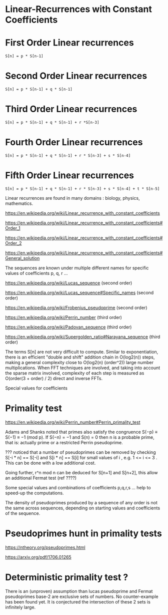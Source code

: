 # Linear-Recurrences with Constant Coefficients

# First Order Linear recurrences

```
S[n] = p * S[n-1]
```

# Second Order Linear recurrences

```
S[n] = p * S[n-1] + q * S[n-1]
```

# Third Order Linear recurrences

```
S[n] = p * S[n-1] + q * S[n-1] + r *S[n-3]
```

# Fourth Order Linear recurrences

```
S[n] = p * S[n-1] + q * S[n-1] + r * S[n-3] + s * S[n-4]
```

# Fifth Order Linear recurrences

```
S[n] = p * S[n-1] + q * S[n-1] + r * S[n-3] + s * S[n-4] + t * S[n-5]
```

Linear recurrences are found in many domains : biology, physics, mathematics.

https://en.wikipedia.org/wiki/Linear_recurrence_with_constant_coefficients

https://en.wikipedia.org/wiki/Linear_recurrence_with_constant_coefficients#Order_1

https://en.wikipedia.org/wiki/Linear_recurrence_with_constant_coefficients#Order_2

https://en.wikipedia.org/wiki/Linear_recurrence_with_constant_coefficients#General_solution

The sequences are known under multiple different names for specific values of coefficients p, q, r ...

https://en.wikipedia.org/wiki/Lucas_sequence (second order)

https://en.wikipedia.org/wiki/Lucas_sequence#Specific_names   (second order)

https://en.wikipedia.org/wiki/Frobenius_pseudoprime  (second order)

https://en.wikipedia.org/wiki/Perrin_number  (third order)

https://en.wikipedia.org/wiki/Padovan_sequence (third order)

https://en.wikipedia.org/wiki/Supergolden_ratio#Narayana_sequence  (third order)


The terms S[n] are not very difficult to compute. Similar to exponentiation, there is an efficient "double and shift" addition chain in O(log2(n)) steps, making a general complexity close to O(log2(n) (order^2)) large number multiplications. When FFT techniques are involved, and taking into account the sparse matrix involved, complexity of each step is measured as O(order(3 + order) / 2) direct and inverse FFTs.

Special values for coefficients

# Primality test

https://en.wikipedia.org/wiki/Perrin_number#Perrin_primality_test

Adams and Shanks noted that primes also satisfy the congruence S(−p) ≡ S(−1) ≡ −1 (mod p).
If S(−n) = −1 and S(n) = 0 then n is a probable prime, that is: actually prime or a restricted Perrin pseudoprime.

??? noticed that a number of pseudoprimes can be removed by checking S[-i * n] == S[-i] and S[i * n] == S[i] for small values of i , e.g. 1 <= i <= 3 . This can be done with a low additional cost.

Going further, r^n mod n can be deduced for S[n+1] and S[n+2], this allow an additional Fermat test (ref ????)

Some special values and combinations of coefficients p,q,r,s ... help to speed-up the computations.

The density of pseudoprimes produced by a sequence of any order is not the same across sequences, depending on starting values and coefficients of the sequence.

# Pseudoprimes hunt in primality tests

https://ntheory.org/pseudoprimes.html

https://arxiv.org/pdf/1706.01265

# Deterministic primality test ?

There is an (unproven) assumption than lucas pseudoprime and Fermat pseudoprimes base-2 are exclusive sets of numbers. No counter-example has been found yet. It is conjectured the intersection of these 2 sets is infinitely large.




